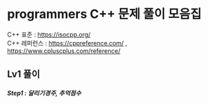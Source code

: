 # programmers C++ 문제 풀이 모음집
C++ 표준 : https://isocpp.org/ 
 <br/>
C++ 레퍼런스 : https://cppreference.com/     ,     https://www.cpluscplus.com/reference/

## Lv1 풀이
##### Step1 : 달리기경주, 추억점수





